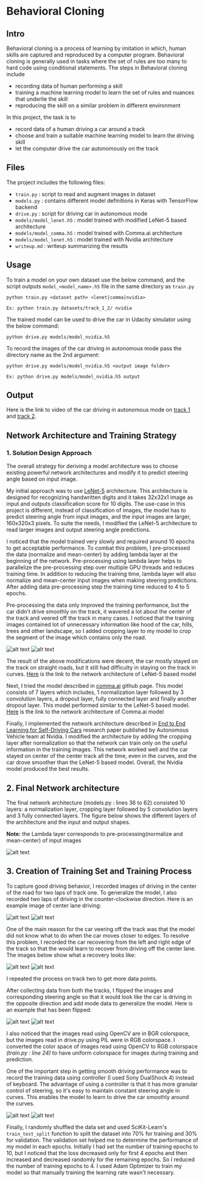 # **Behavioral Cloning**

## Intro
Behavioral cloning is a process of learning by imitation in which, human skills are captured and reproduced by a computer program. Behavioral cloning is generally used in tasks where the set of rules are too many to hard code using conditional statements. The steps in Behavioral cloning include

- recording data of human performing a skill
- training a machine learning model to learn the set of rules and nuances that underlie the skill
- reproducing the skill on a similar problem in different environment

In this project, the task is to
- record data of a human driving a car around a track
- choose and train a suitable machine learning model to learn the driving skill
- let the computer drive the car autonomously on the track


[//]: # (Image References)

[image1]: images/sample_img.jpg "Sample Training Image"
[image2]: images/sample_img_cropped.jpg "Sample Cropped Training Image"
[image3]: images/lenet_architecture.png "Modified LeNet-5 Architecture"
[image4]: images/comma_architecture.png "Comma.ai Architecture"
[image5]: images/nvidia_architecture.png "Nvidia CNN Architecture"
[image6]: images/center_img.jpg "Track 1 Center Lane Driving"
[image7]: images/recovery1.gif "Recovering From Edges"
[image8]: images/recovery2.gif "Recovering From Edges"
[image9]: images/center_img2.jpg "Track 2 Center Lane Driving"
[image10]: images/sample_img2.jpg "Sample Image"
[image11]: images/sample_img2_flipped.jpg "Sample Image Flipped"
[image12]: images/jerky.gif "Keyboard Input"
[image13]: images/smooth.gif "Controller Input"

## Files

The project includes the following files:
- `train.py` : script to read and augment images in dataset
- `models.py` : contains different model definitions in Keras with TensorFlow backend
- `drive.py` : script for driving car in autonomous mode
- `models/model_lenet.h5` : model trained with modified LeNet-5 based architecture
- `models/model_comma.h5` : model trained with Comma.ai architecture
- `models/model_lenet.h5` : model trained with Nvidia architecture
- `writeup.md` : writeup summarizing the results

## Usage

To train a model on your own dataset use the below command, and the script outputs `model_<model_name>.h5` file in the same directory as `train.py`

```
python train.py <dataset path> <lenet|comma|nvidia>

Ex: python train.py datasets/track_1_2/ nvidia
```

The trained model can be used to drive the car in Udacity simulator using the below command:

```
python drive.py models/model_nvidia.h5
```

To record the images of the car driving in autonomous mode pass the directory name as the 2nd argument:

```
python drive.py models/model_nvidia.h5 <output image folder>

Ex: python drive.py models/model_nvidia.h5 output
```

## Output

Here is the link to video of the car driving in autonomous mode on [track 1](#videos/track_1_autonomous.mp4) and [track 2](#videos/track_2_autonomous.mp4).


## Network Architecture and Training Strategy

### 1. Solution Design Approach
The overall strategy for deriving a model architecture was to choose existing powerful network architectures and modify it to predict steering angle based on input image.

My initial approach was to use [LeNet-5](http://yann.lecun.com/exdb/publis/pdf/lecun-01a.pdf) architecture. This architecture is designed for recognizing handwritten digits and it takes 32x32x1 image as input and outputs classification score for 10 digits. The use-case in this project is different, instead of classification of images, the model has to predict steering angle from input images,  and the input images are larger, 160x320x3 pixels. To suite the needs, I modified the LeNet-5 architecture to read larger images and output steering angle predictions.

I noticed that the model trained very slowly and required around 10 epochs to get acceptable performance. To combat this problem, I pre-processed the data (normalize and mean-center) by adding lambda layer at the beginning of the network. Pre-processing using lambda layer helps to parallelize the pre-processing step over multiple GPU threads and reduces training time. In addition to reducing the training time, lambda layer will also normalize and mean-center input images when making steering predictions. After adding data pre-processing step the training time reduced to 4 to 5 epochs.

Pre-processing the data only improved the training performance, but the car didn't drive smoothly on the track, it wavered a lot about the center of the track and veered off the track in many cases. I noticed that the training images contained lot of unnecessary information like hood of the car, hills, trees and other landscape, so I added cropping layer to my model to crop the segment of the image which contains only the road.

![alt text][image1]
![alt text][image2]

The result of the above modifications were decent, the car mostly stayed on the track on straight roads, but it still had difficulty in staying on the track in curves. [Here](#images/lenet_architecture.png) is the link to the network architecture of LeNet-5 based model

Next, I tried the model described in [comma.ai](https://github.com/commaai/research/blob/master/train_steering_model.py) github page. This model consists of 7 layers which includes, 1 normalization layer followed by 3 convolution layers, a dropout layer, fully connected layer and finally another dropout layer. This model performed similar to the LeNet-5 based model. [Here](#images/comma_architecture.png) is the link to the network architecture of Comma.ai model

Finally, I implemented the network architecture described in [End to End Learning for Self-Driving Cars](https://devblogs.nvidia.com/parallelforall/deep-learning-self-driving-cars/) research paper published by Autonomous Vehicle team at Nvidia. I modified the architecture by adding the cropping layer after normalization so that the network can train only on the useful information in the training images. This network worked well and the car stayed on center of the center track all the time, even in the curves, and the car drove smoother than the LeNet-5 based model. Overall, the Nvidia model produced the best results.

## 2. Final Network architecture
The final network architecture (models.py : lines 36 to 62) consisted 10 layers: a normalization layer, cropping layer followed by 5 convolution layers and 3 fully connected layers. The figure below shows the different layers of the architecture and the input and output shapes.

**Note:** the Lambda layer corresponds to pre-processing(normalize and mean-center) of input images

![alt text][image5]

## 3. Creation of Training Set and Training Process
To capture good driving behavior, I recorded images of driving in the center of the road for two laps of track one. To generalize the model, I also recorded two laps of driving in the counter-clockwise direction. Here is an example image of center lane driving:

![alt text][image6]
![alt text][image9]

One of the main reason for the car veering off the track was that the model did not know what to do when the car moves closer to edges. To resolve this problem, I recorded the car recovering from the left and right edge of the track so that the would learn to recover from driving off the center lane. The images below show what a recovery looks like:

![alt text][image7]
![alt text][image8]

I repeated the process on track two to get more data points.

After collecting data from both the tracks, I flipped the images and corresponding steering angle so that it would look like the car is driving in the opposite direction and add mode data to generalize the model. Here is an example that has been flipped:

![alt text][image10]
![alt text][image11]

I also noticed that the images read using OpenCV are in BGR colorspace, but the images read in drive.py using PIL were in RGB colorspace. I converted the color space of images read using OpenCV to RGB colorspace *(train.py : line 24)* to have uniform colorspace for images during training and prediction.

One of the important step in getting smooth driving performance was to record the training data using controller (I used Sony DualShock 4) instead of keyboard. The advantage of using a controller is that it has more granular control of steering, so it's easy to maintain constant steering angle in curves. This enables the model to learn to drive the car smoothly around the curves.

![alt text][image12]
![alt text][image13]

Finally, I randomly shuffled the data set and used SciKit-Learn's `train_test_split` function to split the dataset into 70% for training and 30%
for validation. The validation set helped me to determine the performance of my model in each epochs. Initially I had set the number of training epochs to 10, but I noticed that the loss decreased only for first 4 epochs and then increased and decreased randomly for the remaining epochs. So I reduced the number of training epochs to 4. I used Adam Optimizer to train my model so that manually training the learning rate wasn't necessary.
